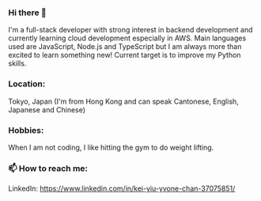 ### Hi there 👋

I'm a full-stack developer with strong interest in backend development and currently learning cloud development especially in AWS.
Main languages used are JavaScript, Node.js and TypeScript but I am always more than excited to learn something new! Current target is to improve my Python skills.


### Location:
Tokyo, Japan
(I'm from Hong Kong and can speak Cantonese, English, Japanese and Chinese)

### Hobbies:
When I am not coding, I like hitting the gym to do weight lifting.

### 📫 How to reach me:
LinkedIn: https://www.linkedin.com/in/kei-yiu-yvone-chan-37075851/
<!--
**yvonechan/yvonechan** is a ✨ _special_ ✨ repository because its `README.md` (this file) appears on your GitHub profile.

Here are some ideas to get you started:

- 🔭 I’m currently working on ...
- 🌱 I’m currently learning ...
- 👯 I’m looking to collaborate on ...
- 🤔 I’m looking for help with ...
- 💬 Ask me about ...
- 📫 How to reach me: ...
- 😄 Pronouns: ...
- ⚡ Fun fact: ...
-->
